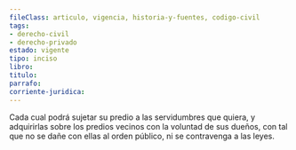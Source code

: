 ```yaml
---
fileClass: articulo, vigencia, historia-y-fuentes, codigo-civil
tags:
- derecho-civil
- derecho-privado
estado: vigente
tipo: inciso
libro:
titulo:
parrafo:
corriente-juridica:
---
```

Cada cual podrá sujetar su predio a las servidumbres que quiera, y adquirirlas sobre los predios vecinos con la voluntad de sus dueños, con tal que no se dañe con ellas al orden público, ni se contravenga a las leyes.